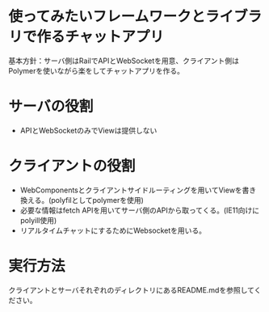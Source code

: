 # 使ってみたいフレームワークとライブラリで作るチャットアプリ
基本方針：サーバ側はRailでAPIとWebSocketを用意、クライアント側はPolymerを使いながら楽をしてチャットアプリを作る。

# サーバの役割
- APIとWebSocketのみでViewは提供しない

# クライアントの役割
- WebComponentsとクライアントサイドルーティングを用いてViewを書き換える。(polyfilとしてpolymerを使用)
- 必要な情報はfetch APIを用いてサーバ側のAPIから取ってくる。(IE11向けにpolyill使用)
- リアルタイムチャットにするためにWebsocketを用いる。

# 実行方法
クライアントとサーバそれぞれのディレクトリにあるREADME.mdを参照してください。
